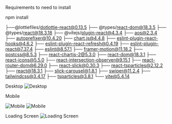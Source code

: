 Requirements to need to install

npm install

├──@lottiefiles/dotlottie-react@0.13.5
├── @types/react-dom@18.3.5
├── @types/react@18.3.18
├── @vitejs/plugin-react@4.3.4
├── aos@2.3.4
├── autoprefixer@10.4.20
├── chart.js@4.4.8
├── eslint-plugin-react-hooks@4.6.2
├── eslint-plugin-react-refresh@0.4.19
├── eslint-plugin-react@7.37.4
├── eslint@8.57.1
├── framer-motion@11.18.2
├── postcss@8.5.3
├── react-chartjs-2@5.3.0
├── react-dom@18.3.1
├── react-icons@5.5.0
├── react-intersection-observer@9.15.1
├── react-router-dom@6.29.0
├── react-slick@0.30.3
├── react-tsparticles@2.12.2
├── react@18.3.1
├── slick-carousel@1.8.1
├── swiper@11.2.4
├── tailwindcss@3.4.17
├── tsparticles@3.8.1
└── vite@5.4.14

Desktop
![Desktop](https://github.com/user-attachments/assets/2e6d6073-259e-4876-8489-9ec5d5c1379a)

Mobile

![Mobile](https://github.com/user-attachments/assets/2c8d8389-88b9-43ee-91c8-4dcf8e146220)
![Mobile](https://github.com/user-attachments/assets/b97803dc-80ce-404a-b451-a0519e9df48a)

Loading Screen
![Loading Screen](https://github.com/user-attachments/assets/234e2012-6206-46f8-a4fb-e6f7f992f789)






